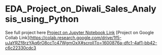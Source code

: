# EDA_Project_on_Diwali_Sales_Analysis_using_Python

See full project here
[Project on Jupyter Notebook Link](http://localhost:8888/notebooks/Desktop/python_eda_project/Diwali%20Sales%20Analysis.ipynb)
[Project on Google Collab Link](https://colab.research.google.com/drive/1f5-uJaYRZf8rzYAq6rO8ccTc47WgmOxX#scrollTo=1600876a-dfc1-4af1-bb42-c6c22330cdc3

